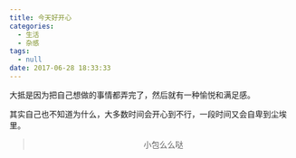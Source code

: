 ```yaml
---
title: 今天好开心
categories:
  - 生活
  - 杂感
tags:
  - null
date: 2017-06-28 18:33:33
---
```


大抵是因为把自己想做的事情都弄完了，然后就有一种愉悦和满足感。

其实自己也不知道为什么，大多数时间会开心到不行，一段时间又会自卑到尘埃里。

><div align=center>小包么么哒</div>